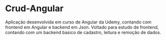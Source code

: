 # Crud-Angular
Aplicação desenvolvida em curso de Angular da Udemy, contando com frontend em Angular e backend em Json. Voltado para estudo de frontend, contando com um backend basico
de cadastro, leitura e remoção de dados.

